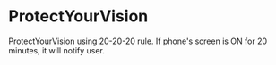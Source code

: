 # ProtectYourVision
ProtectYourVision using 20-20-20 rule. If phone's screen is ON for 20 minutes, it will notify user.
